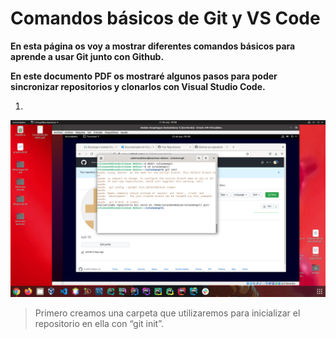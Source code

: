 # Comandos básicos de Git y VS Code

**En esta página os voy a mostrar diferentes comandos básicos para aprende a usar Git junto con Github.**

**En este documento PDF os mostraré algunos pasos para poder sincronizar repositorios y clonarlos con Visual Studio Code.**

1.

![image text](https://github.com/suli-10/suli-10.github.io/blob/main/Captura%20de%20pantalla%20de%202022-09-21%2009-08-36.png)

>Primero creamos una carpeta que utilizaremos para inicializar el repositorio en ella con “git init”.
